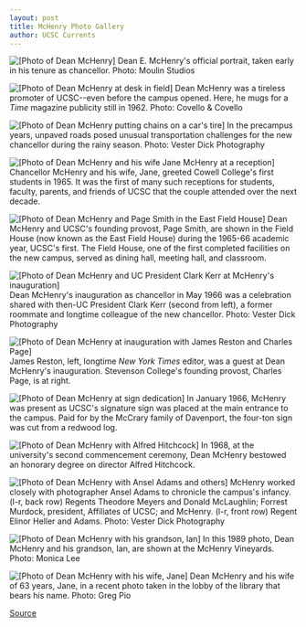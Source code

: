```yaml
---
layout: post
title: McHenry Photo Gallery
author: UCSC Currents
---
```


![\[Photo of Dean McHenry\]][1] Dean E. McHenry's official portrait, taken early in his tenure as chancellor. Photo: Moulin Studios

![\[Photo of Dean McHenry at desk in field\]][2] Dean McHenry was a tireless promoter of UCSC--even before the campus opened. Here, he mugs for a _Time_ magazine publicity still in 1962. Photo: Covello & Covello

![\[Photo of Dean McHenry putting chains on a car's tire\]][3] In the precampus years, unpaved roads posed unusual transportation challenges for the new chancellor during the rainy season. Photo: Vester Dick Photography

![\[Photo of Dean McHenry and his wife Jane McHenry at a reception\]][4] Chancellor McHenry and his wife, Jane, greeted Cowell College's first students in 1965. It was the first of many such receptions for students, faculty, parents, and friends of UCSC that the couple attended over the next decade.

![\[Photo of Dean McHenry and Page Smith in the East Field House\]][5] Dean McHenry and UCSC's founding provost, Page Smith, are shown  in the Field House (now known as the East Field House) during the 1965-66 academic year, UCSC's first. The Field  House, one of the first completed facilities on the  new campus, served as dining hall, meeting hall, and classroom.

![\[Photo of Dean McHenry and UC President Clark Kerr at McHenry's inauguration\]][6] Dean McHenry's inauguration as chancellor in May 1966 was  a celebration shared with  then-UC President Clark Kerr (second from left), a former  roommate and longtime colleague of the new chancellor. Photo: Vester Dick Photography

![\[Photo of Dean McHenry at inauguration with James Reston and Charles Page\]][7] James Reston, left, longtime _New York Times_ editor, was a guest at Dean McHenry's inauguration. Stevenson College's founding provost, Charles Page, is at right.

![\[Photo of Dean McHenry at sign dedication\]][8] In January 1966, McHenry was present as UCSC's signature sign was placed at the main entrance to the campus. Paid for by the McCrary family of Davenport, the four-ton sign was cut from a redwood log.

![\[Photo of Dean McHenry with Alfred Hitchcock\]][9] In 1968, at the university's second commencement ceremony, Dean McHenry bestowed an honorary degree on director Alfred Hitchcock.

![\[Photo of Dean McHenry with Ansel Adams and others\]][10] McHenry worked closely with photographer Ansel Adams to chronicle the campus's infancy. (l-r, back row) Regents Theodore Meyers and  Donald McLaughlin; Forrest Murdock, president, Affiliates of UCSC;  and McHenry. (l-r, front row) Regent Elinor Heller and Adams. Photo: Vester Dick Photography

![\[Photo of Dean McHenry with his grandson, Ian\]][11] In this 1989 photo, Dean McHenry and his grandson, Ian, are shown at the McHenry Vineyards. Photo: Monica Lee

![\[Photo of Dean McHenry with his wife, Jane\]][12] Dean McHenry and his wife of 63 years, Jane, in a recent photo taken in the lobby of the library that bears his name. Photo: Greg Pio

[1]: http://www1.ucsc.edu/oncampus/currents/97-98/art/mchenry.portrait.98-03-17.gif
[2]: http://www1.ucsc.edu/oncampus/currents/97-98/art/mchenry.desk.98-03-17.gif
[3]: http://www1.ucsc.edu/oncampus/currents/97-98/art/mchenry.tire.98-03-17.gif
[4]: http://www1.ucsc.edu/oncampus/currents/97-98/art/mchenry.recept.98-03-17.gif
[5]: http://www1.ucsc.edu/oncampus/currents/97-98/art/mchenry.fireside.98-03-17.gif
[6]: http://www1.ucsc.edu/oncampus/currents/97-98/art/mchenry.inaug.98-03-17.gif
[7]: http://www1.ucsc.edu/oncampus/currents/97-98/art/mchenry.inaug2.98-03-17.gif
[8]: http://www1.ucsc.edu/oncampus/currents/97-98/art/mchenry.sign.98-03-17.gif
[9]: http://www1.ucsc.edu/oncampus/currents/97-98/art/mchenry.hitch.98-03-17.gif
[10]: http://www1.ucsc.edu/oncampus/currents/97-98/art/mchenry.adams.98-03-17.gif
[11]: http://www1.ucsc.edu/oncampus/currents/97-98/art/mchenry.tractor.98-03-17.gif
[12]: http://www1.ucsc.edu/oncampus/currents/97-98/art/mchenry.latest.98-03-17.gif

[Source](http://www1.ucsc.edu/oncampus/currents/97-98/03-23/mchenry.portrait.htm "Permalink to Dean McHenry photos: 03-23-98")